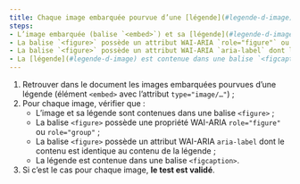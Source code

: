 ```yaml
---
title: Chaque image embarquée pourvue d’une [légende](#legende-d-image) (balise `<embed>` associée à une [légende](#legende-d-image) adjacente), vérifie-t-elle, si nécessaire, ces conditions ?
steps:
- L’image embarquée (balise `<embed>`) et sa [légende](#legende-d-image) adjacente sont contenues dans une balise `<figure>` ;
- La balise `<figure>` possède un attribut WAI-ARIA `role="figure"` ou `role="group"` ;
- La balise `<figure>` possède un attribut WAI-ARIA `aria-label` dont le contenu est identique au contenu de la [légende](#legende-d-image) ;
- La [légende](#legende-d-image) est contenue dans une balise `<figcaption>`.
---
```


1. Retrouver dans le document les images embarquées pourvues d’une légende (élément `<embed>` avec l’attribut `type="image/…"`) ;
2. Pour chaque image, vérifier que :
      * L’image et sa légende sont contenues dans une balise `<figure>` ;
      * La balise `<figure>` possède une propriété WAI-ARIA `role="figure"` ou `role="group"` ;
      * La balise `<figure>` possède un attribut WAI-ARIA `aria-label` dont le contenu est identique au contenu de la légende ;
      * La légende est contenue dans une balise `<figcaption>`.
3. Si c’est le cas pour chaque image, **le test est validé**.
